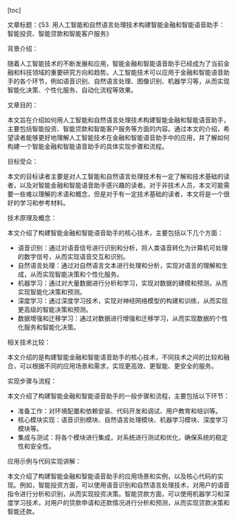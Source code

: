 
[toc]                    
                
                
文章标题：《53. 用人工智能和自然语言处理技术构建智能金融和智能语音助手：智能投资、智能贷款和智能客户服务》

背景介绍：

随着人工智能技术的不断发展和应用，智能金融和智能语音助手已经成为了当前金融和科技领域的重要研究方向和趋势。人工智能技术可以应用于金融和智能语音助手的各个环节，例如语音识别、自然语言处理、图像识别、机器学习等，从而实现智能化决策、个性化服务、自动化流程等效果。

文章目的：

本文旨在介绍如何用人工智能和自然语言处理技术构建智能金融和智能语音助手，主要包括智能投资、智能贷款和智能客户服务等方面的内容。通过本文的介绍，希望读者能够更好地理解人工智能技术在金融和智能语音助手中的应用，并了解如何构建一个智能金融和智能语音助手的具体实现步骤和流程。

目标受众：

本文的目标读者主要是对人工智能和自然语言处理技术有一定了解和技术基础的读者，以及对智能金融和智能语音助手感兴趣的读者。对于非技术人员，本文可能需要一些难以理解的术语和概念，但是对于有一定技术基础的读者，本文将是一个很好的学习和参考材料。

技术原理及概念：

本文介绍了构建智能金融和智能语音助手的核心技术，主要包括以下几个方面：

- 语音识别：通过对语音信号进行识别和分析，将人类语音转化为计算机可处理的数字信号，从而实现语音交互和识别。
- 自然语言处理：通过对自然语言文本进行处理和分析，实现对语言的理解和生成，从而实现智能决策和个性化服务。
- 机器学习：通过对大量数据进行分析和学习，实现对数据的建模和预测，从而实现智能化决策和预测。
- 深度学习：通过深度学习技术，实现对神经网络模型的构建和训练，从而实现更高级的智能决策和预测。
- 数据增强和迁移学习：通过对数据进行增强和迁移学习，从而实现数据的个性化服务和智能化决策。

相关技术比较：

本文介绍的是构建智能金融和智能语音助手的核心技术，不同技术之间的比较和融合，可以根据不同的应用场景和需求，实现更高效、更智能、更安全的服务。

实现步骤与流程：

本文介绍了构建智能金融和智能语音助手的一般步骤和流程，主要包括以下环节：

- 准备工作：对环境配置和依赖安装、代码开发和调试、用户教育和培训等。
- 核心模块实现：语音识别模块、自然语言处理模块、机器学习模块、深度学习模块等。
- 集成与测试：将各个模块进行集成，对系统进行测试和优化，确保系统的稳定性和安全性。

应用示例与代码实现讲解：

本文介绍了构建智能金融和智能语音助手的应用场景和实例，以及核心代码的实现。例如，智能投资方面，可以使用语音识别和自然语言处理技术，对用户的语音指令进行分析和识别，从而实现投资决策。智能贷款方面，可以使用机器学习和深度学习技术，对用户的贷款申请和还款情况进行分析和预测，从而实现贷款决策和智能还款。

